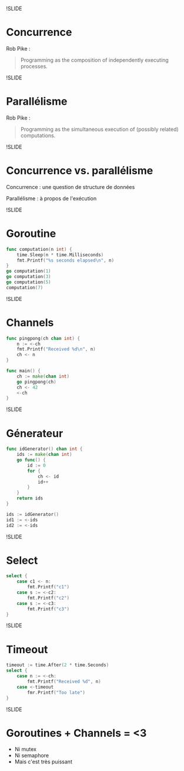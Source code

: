 !SLIDE
# Concurrence #

Rob Pike :

> Programming as the composition of independently executing processes.

!SLIDE
# Parallélisme #

Rob Pike :

> Programming as the simultaneous execution of (possibly related) computations.

!SLIDE
# Concurrence vs. parallélisme #

Concurrence : une question de structure de données

Parallélisme : à propos de l'exécution

!SLIDE
# Goroutine #

```go
func computation(n int) {
    time.Sleep(n * time.Milliseconds)
    fmt.Printf("%s seconds elapsed\n", n)
}
go computation(1)
go computation(3)
go computation(5)
computation(7)
```

!SLIDE
# Channels #

```go
func pingpong(ch chan int) {
    n := <-ch
    fmt.Printf("Received %d\n", n)
    ch <- n
}

func main() {
    ch := make(chan int)
    go pingpong(ch)
    ch <- 42
    <-ch
}
```

!SLIDE
# Génerateur #

```go
func idGenerator() chan int {
    ids := make(chan int)
    go func() {
        id := 0
        for {
            ch <- id
            id++
        }
    }
    return ids
}

ids := idGenerator()
id1 := <-ids
id2 := <-ids
```

!SLIDE
# Select #

```go
select {
    case c1 <- n:
        fmt.Printf("c1")
    case s := <-c2:
        fmt.Printf("c2")
    case s := <-c3:
        fmt.Printf("c3")
}
```

!SLIDE
# Timeout #

```go
timeout := time.After(2 * time.Seconds)
select {
    case n := <-ch:
        fmt.Printf("Received %d", n)
    case <-timeout
        fmr.Printf("Too late")
}
```

!SLIDE
# Goroutines + Channels = <3 #

* Ni mutex
* Ni semaphore
* Mais c'est très puissant
